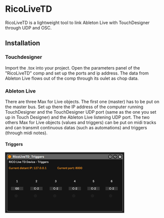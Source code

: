 # RicoLiveTD

RicoLiveTD is a lightweight tool to link Ableton Live with TouchDesigner through UDP and OSC.

## Installation

### Touchdesigner
Import the .tox into your project.
Open the parameters panel of the "RicoLiveTD" comp and set up the ports and ip address.
The data from Ableton Live flows out of the comp through its oulet as chop data.

### Ableton Live
There are three Max for Live objects. The first one (master) has to be put on the master bus. Set up there the IP address of the computer running TouchDesigner and the TouchDesigner UDP port (same as the one you set up in Touch Designer) and the Ableton Live listening UDP port.
The two others Max for Live objects (values and triggers) can be put on midi tracks and can transmit continuous datas (such as automations) and triggers (through midi notes).

#### Triggers
![alt text](Triggers.png?raw=true)
